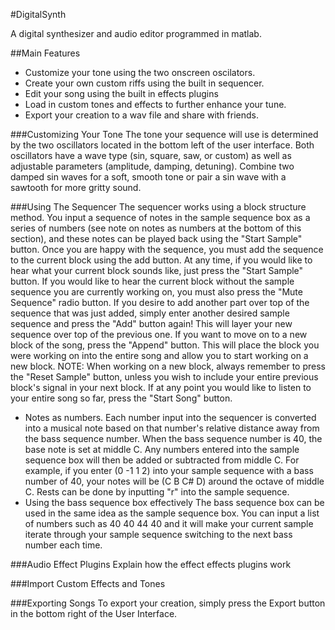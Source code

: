 #DigitalSynth

A digital synthesizer and audio editor programmed in matlab.

##Main Features
* Customize your tone using the two onscreen oscilators.
* Create your own custom riffs using the built in sequencer.
* Edit your song using the built in effects plugins
* Load in custom tones and effects to further enhance your tune.
* Export your creation to a wav file and share with friends.

###Customizing Your Tone
The tone your sequence will use is determined by the two oscillators located in the bottom
left of the user interface.  Both oscillators have a wave type (sin, square, saw, or custom) as well as adjustable parameters (amplitude, damping, detuning).  Combine two damped sin waves for a soft, smooth tone or pair a sin wave with a sawtooth for more gritty sound.

###Using The Sequencer
The sequencer works using a block structure method. You input a sequence of notes in the sample sequence box as a series of numbers (see note on notes as numbers at the bottom of this section), and these notes can be played back using the "Start Sample" button. Once you are happy with the sequence, you must add the sequence to the current block using the add button.
At any time, if you would like to hear what your current block sounds like, just press the "Start Sample" button. If you would like to hear the current block without the sample sequence you are currently working on, you must also press the "Mute Sequence" radio button. 
If you desire to add another part over top of the sequence that was just added, simply enter another desired sample sequence and press the "Add" button again! This will layer your new sequence over top of the previous one.
If you want to move on to a new block of the song, press the "Append" button. This will place the block you were working on into the entire song and allow you to start working on a new block. 
NOTE: When working on a new block, always remember to press the "Reset Sample" button, unless you wish to include your entire previous block's signal in your next block.
If at any point you would like to listen to your entire song so far, press the "Start Song" button.

* Notes as numbers.
Each number input into the sequencer is converted into a musical note based on that number's relative distance away from the bass sequence number. When the bass sequence number is 40, the base note is set at middle C. Any numbers entered into the sample sequence box will then be added or subtracted from middle C. For example, if you enter (0 -1 1 2) into your sample sequence with a bass number of 40, your notes will be (C B C# D) around the octave of middle C.
Rests can be done by inputting "r" into the sample sequence.
* Using the bass sequence box effectively
The bass sequence box can be used in the same idea as the sample sequence box. You can input a list of numbers such as 40 40 44 40 and it will make your current sample iterate through your sample sequence switching to the next bass number each time.

###Audio Effect Plugins
Explain how the effect effects plugins work

###Import Custom Effects and Tones


###Exporting Songs
To export your creation, simply press the Export button in the bottom right of the User Interface.
